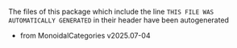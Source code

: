 The files of this package which include the line `THIS FILE WAS AUTOMATICALLY GENERATED` in their header have been autogenerated

* from MonoidalCategories v2025.07-04
